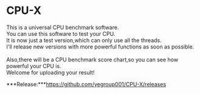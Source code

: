 # CPU-X
This is a universal CPU benchmark software.<br/>
You can use this software to test your CPU.<br/>
It is now just a test version,which can only use all the threads.<br/>
I'll release new versions with more powerful functions as soon as possible.<br/><br/>
Also,there will be a CPU benchmark score chart,so you can see how powerful your CPU is.<br/>
Welcome for uploading your result!

***Release:***https://github.com/yegroup001/CPU-X/releases
